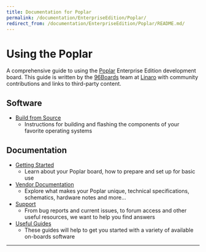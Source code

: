 ```yaml
---
title: Documentation for Poplar
permalink: /documentation/EnterpriseEdition/Poplar/
redirect_from: /documentation/EnterpriseEdition/Poplar/README.md/
---
```

# Using the Poplar

A comprehensive guide to using the [Poplar](https://www.96boards.org/product/poplar/) Enterprise Edition development board. This guide is written by the [96Boards](https://www.96boards.org) team at [Linaro](http://www.linaro.org) with community contributions and links to third-party content.

## Software

- [Build from Source](BuildSource/)
   - Instructions for building and flashing the components of your favorite operating systems

## Documentation

- [Getting Started](GettingStarted/)
   - Learn about your Poplar board, how to prepare and set up for basic use
- [Vendor Documentation](HardwareDocs/)
   - Explore what makes your Poplar unique, technical specifications, schematics, hardware notes and more...
- [Support](Support/)
   - From bug reports and current issues, to forum access and other useful resources, we want to help you find answers   
- [Useful Guides](Guides/)
  - These guides will help to get you started with a variety of available on-boards software
***
